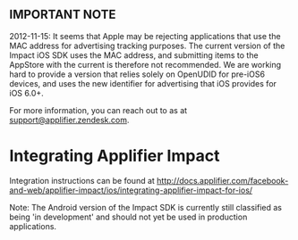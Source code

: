 IMPORTANT NOTE
--------------

2012-11-15: It seems that Apple may be rejecting applications that use the MAC address for advertising tracking purposes.
The current version of the Impact iOS SDK uses the MAC address, and submitting items to the AppStore with the current
is therefore not recommended. We are working hard to provide a version that relies solely on OpenUDID for pre-iOS6
devices, and uses the new identifier for advertising that iOS provides for iOS 6.0+.

For more information, you can reach out to as at support@applifier.zendesk.com.

Integrating Applifier Impact
=======================

Integration instructions can be found at http://docs.applifier.com/facebook-and-web/applifier-impact/ios/integrating-applifier-impact-for-ios/

Note: The Android version of the Impact SDK is currently still classified as being 'in development' and should not yet be used in production applications.
